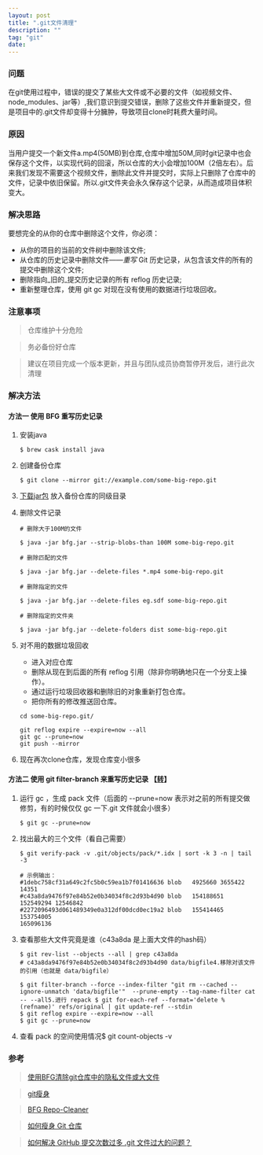 ```yaml
---
layout: post
title: ".git文件清理"
description: ""
tag: "git"
date:
---
```


### 问题

在git使用过程中，错误的提交了某些大文件或不必要的文件（如视频文件、node_modules、jar等）,我们意识到提交错误，删除了这些文件并重新提交，但是项目中的.git文件却变得十分臃肿，导致项目clone时耗费大量时间。

### 原因

当用户提交一个新文件a.mp4(50MB)到仓库,仓库中增加50M,同时git记录中也会保存这个文件，以实现代码的回滚，所以仓库的大小会增加100M（2倍左右）。后来我们发现不需要这个视频文件，删除此文件并提交时，实际上只删除了仓库中的文件，记录中依旧保留。所以.git文件夹会永久保存这个记录，从而造成项目体积变大。

### 解决思路

要想完全的从你的仓库中删除这个文件，你必须：
<!--more-->
* 从你的项目的当前的文件树中删除该文件;
* 从仓库的历史记录中删除文件——_重写_ Git 历史记录，从包含该文件的所有的提交中删除这个文件;
* 删除指向_旧的_提交历史记录的所有 reflog 历史记录;
* 重新整理仓库，使用 git gc 对现在没有使用的数据进行垃圾回收。

### 注意事项
> 仓库维护十分危险

> 务必备份好仓库

> 建议在项目完成一个版本更新，并且与团队成员协商暂停开发后，进行此次清理


### 解决方法

#### 方法一 使用 BFG 重写历史记录

1. 安装java

    ``` vim
    $ brew cask install java
    ```
2. 创建备份仓库
    ``` vim
    $ git clone --mirror git://example.com/some-big-repo.git
    ```
3.  [下载jar包](https://search.maven.org/classic/remote_content?g=com.madgag&a=bfg&v=LATEST) 放入备份仓库的同级目录 
4. 删除文件记录
    ``` vim
    # 删除大于100M的文件

    $ java -jar bfg.jar --strip-blobs-than 100M some-big-repo.git

    # 删除匹配的文件

    $ java -jar bfg.jar --delete-files *.mp4 some-big-repo.git

    # 删除指定的文件

    $ java -jar bfg.jar --delete-files eg.sdf some-big-repo.git

    # 删除指定的文件夹

    $ java -jar bfg.jar --delete-folders dist some-big-repo.git
    ```
5. 对不用的数据垃圾回收
	* 进入对应仓库
	* 删除从现在到后面的所有 reflog 引用（除非你明确地只在一个分支上操作）。
	* 通过运行垃圾回收器和删除旧的对象重新打包仓库。
	* 把你所有的修改推送回仓库。

	``` vim
	cd some-big-repo.git/

	git reflog expire --expire=now --all
	git gc --prune=now
	git push --mirror
	```

6. 现在再次clone仓库，发现仓库变小很多

#### 方法二 使用 git filter-branch 来重写历史记录 【[转](https://www.zhihu.com/question/29769130/answer/315745139)】

1. 运行 gc ，生成 pack 文件（后面的 --prune=now 表示对之前的所有提交做修剪，有的时候仅仅 gc 一下.git 文件就会小很多）
	``` vim
	$ git gc --prune=now
	```
2. 找出最大的三个文件（看自己需要）
	``` vim
	$ git verify-pack -v .git/objects/pack/*.idx | sort -k 3 -n | tail -3
	```
	```
	# 示例输出：
	#1debc758cf31a649c2fc5b0c59ea1b7f01416636 blob   4925660 3655422 14351
	#c43a8da9476f97e84b52e0b34034f8c2d93b4d90 blob   154188651 152549294 12546842
	#2272096493d061489349e0a312df00dcd0ec19a2 blob   155414465 153754005 
	165096136
	```
3. 查看那些大文件究竟是谁（c43a8da 是上面大文件的hash码）
	``` vim
	$ git rev-list --objects --all | grep c43a8da
	# c43a8da9476f97e84b52e0b34034f8c2d93b4d90 data/bigfile4.移除对该文件的引用（也就是 data/bigfile）
	```
	``` vim
	$ git filter-branch --force --index-filter "git rm --cached --ignore-unmatch 'data/bigfile'"  --prune-empty --tag-name-filter cat -- --all5.进行 repack $ git for-each-ref --format='delete %(refname)' refs/original | git update-ref --stdin
	$ git reflog expire --expire=now --all
	$ git gc --prune=now
	```
4. 查看 pack 的空间使用情况$ git count-objects -v

### 参考

> [使用BFG清除git仓库中的隐私文件或大文件](https://www.cnblogs.com/huipengly/p/8424096.html)

> [git瘦身](http://palanceli.com/2017/12/18/2017/1218GitReduceSize/)

> [BFG Repo-Cleaner](https://rtyley.github.io/bfg-repo-cleaner/)

> [如何瘦身 Git 仓库](https://www.imooc.com/article/71565)

> [如何解决 GitHub 提交次数过多 .git 文件过大的问题？](
https://www.zhihu.com/question/29769130/answer/315745139)